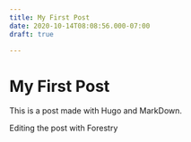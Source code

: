 ```yaml
---
title: My First Post
date: 2020-10-14T08:08:56.000-07:00
draft: true

---
```

# My First Post

This is a post made with Hugo and MarkDown.

Editing the post with Forestry